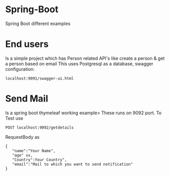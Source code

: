 # Spring-Boot
Spring Boot different examples

# End users 
Is a simple project which has Person related API's like create a person & get a person based on email
This uses Postgresql as a database, swagger configuration: 
```
localhost:9091/swagger-ui.html
```

# Send Mail
Is a spring boot thymeleaf working example> These runs on 9092 port.
To Test use 
```
POST localhost:9092/getdetails
```
RequestBody as 
```
{
   "name":"Your Name",
   "age" xx,
   "Country":Your Country",
   "email":"Mail to which you want to send notification"
}
```
